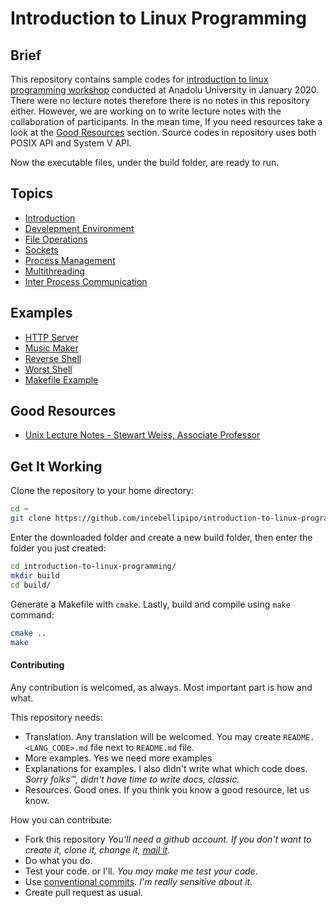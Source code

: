 # Introduction to Linux Programming
## Brief
This repository contains sample codes for [introduction to linux programming workshop](https://kamp.linux.org.tr/2020/kis/kurslar/linux-sistem-programlamaya-giris/) conducted at Anadolu University in January 2020. There were no lecture notes therefore there is no notes in this repository either. However, we are working on to write lecture notes with the collaboration of participants. In the mean time, If you need resources take a look at the [Good Resources](#good-resources) section. Source codes in repository uses both POSIX API and System V API.

Now the executable files, under the build folder, are ready to run.

## Topics
- [Introduction](00-introduction)
- [Develepment Environment](01-development-environment)
- [File Operations](02-file-operations)
- [Sockets](03-sockets)
- [Process Management](04-process-management)
- [Multithreading](05-multithreading)
- [Inter Process Communication](06-inter-process-communication)

## Examples
- [HTTP Server](07-projects/01-http-server-fantasy)
- [Music Maker](07-projects/02-musicmaker)
- [Reverse Shell](07-projects/03-reverse-shell)
- [Worst Shell](07-projects/04-worst-shell)
- [Makefile Example](07-projects/05-make-example)

## Good Resources
- [Unix Lecture Notes - Stewart Weiss, Associate Professor](http://www.compsci.hunter.cuny.edu/~sweiss/course_materials/unix_lecture_notes.php?fbclid=IwAR3q1vunyp8N2yxauL_pqTGllDxSKBOjl-DrjGcd3A0E5JEuc72djsJDMAw)

## Get It Working
Clone the repository to your home directory:
```sh
cd ~
git clone https://github.com/incebellipipo/introduction-to-linux-programming.git
```
Enter the downloaded folder and create a new build folder, then enter the folder you just created:
```sh
cd introduction-to-linux-programming/
mkdir build
cd build/
```
Generate a Makefile with `cmake`. Lastly, build and compile using `make` command:
```sh
cmake ..
make
```

#### Contributing
Any contribution is welcomed, as always. Most important part is how and what.

This repository needs:
- Translation. Any translation will be welcomed. You may create `README.<LANG_CODE>.md` file next to `README.md` file.
- More examples. Yes we need more examples
- Explanations for examples. I also didn't write what which code does. _Sorry folks™, didn't have time to write docs, classic._
- Resources. Good ones. If you think you know a good resource, let us know.

How you can contribute:
- Fork this repository _You'll need a github account. If you don't want to create it, clone it, change it, [mail it](mailto:emircem.gezer@gmail.com)._
- Do what you do.
- Test your code. or I'll. _You may make me test your code_.
- Use [conventional commits](https://www.conventionalcommits.org). _I'm really sensitive about it_.
- Create pull request as usual.
